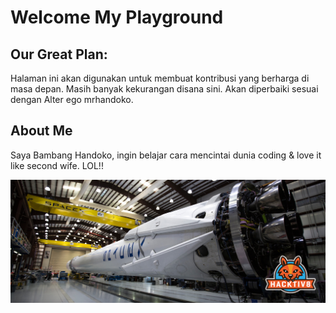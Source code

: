 # Welcome My Playground

## Our Great Plan: 
Halaman ini akan digunakan untuk membuat kontribusi yang berharga di masa depan. Masih banyak kekurangan disana sini. Akan diperbaiki sesuai dengan Alter ego mrhandoko.

## About Me 
Saya Bambang Handoko, ingin belajar cara mencintai dunia coding & love it like second wife. LOL!!

![Header](assets/rocket.jpg)
